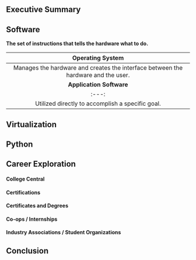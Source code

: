 ## Executive Summary
## Software

**The set of instructions that tells the hardware what to do.**

|Operating System|
|:--------------:|
|Manages the hardware and creates the interface between the hardware and the user.|
|**Application Software**|
|:---:|
|Utilized directly to accomplish a specific goal.|


## Virtualization
## Python
## Career Exploration
#### College Central
#### Certifications
#### Certificates and Degrees
#### Co-ops / Internships
#### Industry Associations / Student Organizations
## Conclusion
